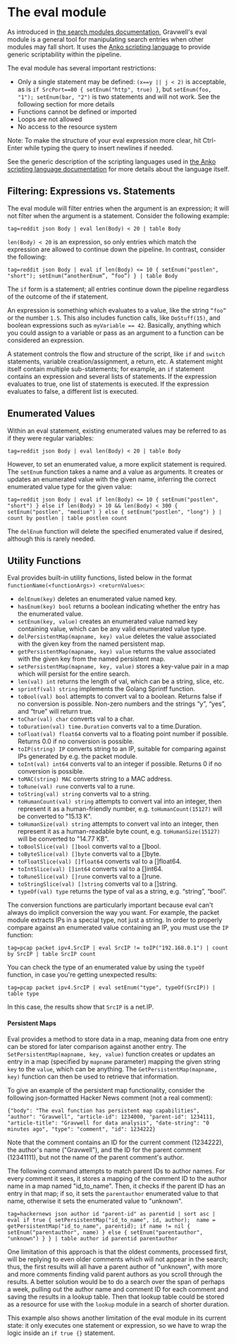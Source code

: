 # The eval module

As introduced in [the search modules documentation](searchmodule_list), Gravwell's eval module is a general tool for manipulating search entries when other modules may fall short. It uses the [Anko scripting language](scripting) to provide generic scriptability within the pipeline.

The eval module has several important restrictions:

* Only a single statement may be defined: `(x==y || j < 2)` is acceptable, as is `if SrcPort==80 { setEnum("http", true) }`, but `setEnum(foo, "1"); setEnum(bar, "2")` is two statements and will not work. See the following section for more details
* Functions cannot be defined or imported
* Loops are not allowed
* No access to the resource system

Note: To make the structure of your eval expression more clear, hit Ctrl-Enter while typing the query to insert newlines if needed.

See the generic description of the scripting languages used in [the Anko scripting language documentation](scripting.md) for more details about the language itself.

## Filtering: Expressions vs. Statements

The eval module will filter entries when the argument is an expression; it will not filter when the argument is a statement. Consider the following example:

```gravwell
tag=reddit json Body | eval len(Body) < 20 | table Body
```

`len(Body) < 20` is an expression, so only entries which match the expression are allowed to continue down the pipeline. In contrast, consider the following:

```gravwell
tag=reddit json Body | eval if len(Body) <= 10 { setEnum("postlen", "short"); setEnum(“anotherEnum”, “foo”) } | table Body
```

The `if` form is a statement; all entries continue down the pipeline regardless of the outcome of the if statement.

An expression is something which evaluates to a value, like the string `“foo”` or the number `1.5`. This also includes function calls, like `DoStuff(15)`, and boolean expressions such as `myVariable == 42`. Basically, anything which you could assign to a variable or pass as an argument to a function can be considered an expression.

A statement controls the flow and structure of the script, like `if` and `switch` statements, variable creation/assignment, a return, etc. A statement might itself contain multiple sub-statements; for example, an `if` statement contains an expression and several lists of statements. If the expression evaluates to true, one list of statements is executed. If the expression evaluates to false, a different list is executed.

## Enumerated Values

Within an eval statement, existing enumerated values may be referred to as if they were regular variables:

```gravwell
tag=reddit json Body | eval len(Body) < 20 | table Body
```

However, to set an enumerated value, a more explicit statement is required. The `setEnum` function takes a name and a value as arguments. It creates or updates an enumerated value with the given name, inferring the correct enumerated value type for the given value:

```gravwell
tag=reddit json Body | eval if len(Body) <= 10 { setEnum("postlen", "short") } else if len(Body) > 10 && len(Body) < 300 { setEnum("postlen", "medium") } else { setEnum("postlen", "long") } | count by postlen | table postlen count
```

The `delEnum` function will delete the specified enumerated value if desired, although this is rarely needed.

## Utility Functions

Eval provides built-in utility functions, listed below in the format `functionName(<functionArgs>) <returnValues>`:

* `delEnum(key)` deletes an enumerated value named key.
* `hasEnum(key) bool` returns a boolean indicating whether the entry has the enumerated value.
* `setEnum(key, value)` creates an enumerated value named key containing value, which can be any valid enumerated value type.
* `delPersistentMap(mapname, key) value` deletes the value associated with the given key from the named persistent map.
* `getPersistentMap(mapname, key) value` returns the value associated with the given key from the named persistent map.
* `setPersistentMap(mapname, key, value)` stores a key-value pair in a map which will persist for the entire search.
* `len(val) int` returns the length of val, which can be a string, slice, etc.
* `sprintf(val) string` implements the Golang Sprintf function.
* `toBool(val) bool` attempts to convert val to a boolean. Returns false if no conversion is possible. Non-zero numbers and the strings “y”, “yes”, and “true” will return true.
* `toChar(val) char` converts val to a char.
* `toDuration(val) time.Duration` converts val to a time.Duration.
* `toFloat(val) float64` converts val to a floating point number if possible. Returns 0.0 if no conversion is possible.
* `toIP(string) IP` converts string to an IP, suitable for comparing against IPs generated by e.g. the packet module.
* `toInt(val) int64` converts val to an integer if possible. Returns 0 if no conversion is possible.
* `toMAC(string) MAC` converts string to a MAC address.
* `toRune(val) rune` converts val to a rune.
* `toString(val) string` converts val to a string.
* `toHumanCount(val) string` attempts to convert val into an integer, then represent it as a human-friendly number, e.g. `toHumanCount(15127)` will be converted to "15.13 K".
* `toHumanSize(val) string` attempts to convert val into an integer, then represent it as a human-readable byte count, e.g. `toHumanSize(15127)` will be converted to "14.77 KB".
* `toBoolSlice(val) []bool` converts val to a []bool.
* `toByteSlice(val) []byte` converts val to a []byte.
* `toFloatSlice(val) []float64` converts val to a []float64.
* `toIntSlice(val) []int64` converts val to a []int64.
* `toRuneSlice(val) []rune` converts val to a []rune.
* `toStringSlice(val) []string` converts val to a []string.
* `typeOf(val) type` returns the type of val as a string, e.g. “string”, “bool”.

The conversion functions are particularly important because eval can't always do implicit conversion the way you want. For example, the packet module extracts IPs in a special type, not just a string. In order to properly compare against an enumerated value containing an IP, you must use the `IP` function:

```gravwell
tag=pcap packet ipv4.SrcIP | eval SrcIP != toIP("192.168.0.1") | count by SrcIP | table SrcIP count
```

You can check the type of an enumerated value by using the `typeOf` function, in case you're getting unexpected results:

```gravwell
tag=pcap packet ipv4.SrcIP | eval setEnum("type", typeOf(SrcIP)) | table type
```

In this case, the results show that `SrcIP` is a net.IP.

#### Persistent Maps

Eval provides a method to store data in a map, meaning data from one entry can be stored for later comparison against another entry. The `SetPersistentMap(mapname, key, value)` function creates or updates an entry in a map (specified by `mapname` parameter) mapping the given string `key` to the `value`, which can be anything. The `GetPersistentMap(mapname, key)` function can then be used to retrieve that information.

To give an example of the persistent map functionality, consider the following json-formatted Hacker News comment (not a real comment):

```
{"body": "The eval function has persistent map capabilities", "author": "Gravwell", "article-id": 1234000, "parent-id": 1234111, "article-title": "Gravwell for data analysis", "date-string": "0 minutes ago", "type": "comment", "id": 1234222}
```

Note that the comment contains an ID for the current comment (1234222), the author's name ("Gravwell"), and the ID for the parent comment (12341111), but not the name of the parent comment's author.

The following command attempts to match parent IDs to author names. For every comment it sees, it stores a mapping of the comment ID to the author name in a map named "id_to_name". Then, it checks if the parent ID has an entry in that map; if so, it sets the `parentauthor` enumerated value to that name, otherwise it sets the enumerated value to "unknown".

```gravwell
tag=hackernews json author id "parent-id" as parentid | sort asc | eval if true { setPersistentMap("id_to_name", id, author);  name = getPersistentMap("id_to_name", parentid); if name != nil { setEnum("parentauthor", name) } else { setEnum("parentauthor", "unknown") } } | table author id parentid parentauthor
```

One limitation of this approach is that the oldest comments, processed first, will be replying to even older comments which will not appear in the search; thus, the first results will all have a parent author of "unknown", with more and more comments finding valid parent authors as you scroll through the results. A better solution would be to do a search over the span of perhaps a week, pulling out the author name and comment ID for each comment and saving the results in a lookup table. Then that lookup table could be stored as a resource for use with the `lookup` module in a search of shorter duration.

This example also shows another limitation of the eval module in its current state: it only executes one statement or expression, so we have to wrap the logic inside an `if true {}` statement.
